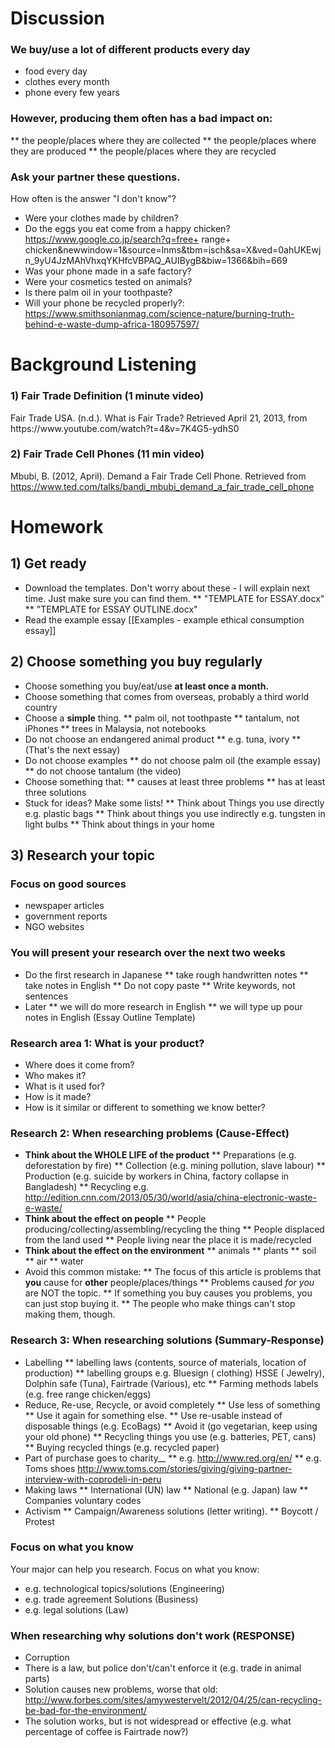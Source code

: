 # Discussion
### We buy/use a lot of different products every day
* food every day
* clothes every month
* phone every few years

### However, producing them often has a bad impact on:
** the people/places where they are collected
** the people/places where they are produced
** the people/places where they are recycled

### Ask your partner these questions.
How often is the answer "I don't know"?
* Were your clothes made by children?
* Do the eggs you eat come from a happy chicken? https://www.google.co.jp/search?q=free+ range+ chicken&newwindow=1&source=lnms&tbm=isch&sa=X&ved=0ahUKEwjn_9yU4JzMAhVhxqYKHfcVBPAQ_AUIBygB&biw=1366&bih=669
* Was your phone made in a safe factory?
* Were your cosmetics tested on animals?
* Is there palm oil in your toothpaste?
* Will your phone be recycled properly?: https://www.smithsonianmag.com/science-nature/burning-truth-behind-e-waste-dump-africa-180957597/

# Background Listening
### 1) Fair Trade Definition  (1 minute video)
<ref>
Fair Trade USA. (n.d.). What is Fair Trade? Retrieved April 21, 2013, from  https://www.youtube.com/watch?t=4&v=7K4G5-ydhS0 

### 2) Fair Trade Cell Phones (11 min video)
<ref>
Mbubi, B. (2012, April). Demand a Fair Trade Cell Phone. Retrieved from <a href = "https://www.ted.com/talks/bandi_mbubi_demand_a_fair_trade_cell_phone">https://www.ted.com/talks/bandi_mbubi_demand_a_fair_trade_cell_phone</a>
</ref>
 

# Homework 
## 1) Get ready
* Download the templates. Don't worry about these - I will explain next time. Just make sure you can find them.
** "TEMPLATE for ESSAY.docx"
** "TEMPLATE for ESSAY OUTLINE.docx"
* Read the example essay [[Examples - example ethical consumption essay]]

## 2) Choose something you buy regularly
* Choose something you buy/eat/use __at least once a month.__
* Choose something that comes from overseas, probably a third world country
* Choose a __simple__ thing.
** palm oil, not toothpaste
** tantalum, not iPhones
** trees in Malaysia, not notebooks
* Do not choose an endangered animal product 
** e.g. tuna, ivory
** (That's the next essay)
* Do not choose examples
** do not choose palm oil (the example essay)
** do not choose tantalum (the video)
* Choose something that:
** causes at least three problems
** has at least three solutions
* Stuck for ideas? Make some lists!
** Think about Things you use directly e.g. plastic bags
** Think about things you use indirectly e.g. tungsten in light bulbs
** Think about things in your home


## 3) Research your topic
### Focus on good sources
* newspaper articles
* government reports
* NGO websites

### You will present your research over the next two weeks
* Do the first research in Japanese
** take rough handwritten notes
** take notes in English
** Do not copy paste
** Write keywords, not sentences
* Later
** we will do more research in English
** we will type up pour notes in English (Essay Outline Template)


### Research area 1: What is your product?
* Where does it come from?
* Who makes it?
* What is it used for?
* How is it made?
* How is it similar or different to something we know better?

### Research 2: When researching problems (Cause-Effect)
*  __Think about the WHOLE LIFE of the product__
** Preparations (e.g. deforestation by fire)
** Collection (e.g. mining pollution, slave labour)
** Production (e.g. suicide by workers in China, factory collapse in Bangladesh)
** Recycling e.g. http://edition.cnn.com/2013/05/30/world/asia/china-electronic-waste-e-waste/
*  __Think about the effect on people__
** People producing/collecting/assembling/recycling the thing
** People displaced from the land used
** People living near the place it is made/recycled
*  __Think about the effect on the environment__
** animals
** plants
** soil
** air
** water
*  <red>Avoid this common mistake</red>:
** The focus of this article is problems that __you__ cause for __other__ people/places/things
** Problems caused _for you_ are NOT the topic. 
** If something you buy causes you problems, you can just stop buying it.
** The people who make things can't stop making them, though. 

### Research 3: When researching solutions (Summary-Response)
* Labelling
** labelling laws (contents, source of materials, location of production)
** labelling groups e.g. Bluesign ( clothing) HSSE ( Jewelry), Dolphin safe (Tuna), Fairtrade (Various), etc
** Farming methods labels (e.g. free range chicken/eggs)
* Reduce, Re-use, Recycle, or avoid completely
** Use less of something
** Use it again for something else.
** Use re-usable instead of disposable things (e.g. EcoBags)
** Avoid it (go vegetarian, keep using your old phone)
** Recycling things you use (e.g. batteries, PET, cans)
** Buying recycled things (e.g. recycled paper)
* Part of purchase goes to charity__
** e.g. http://www.red.org/en/
** e.g. Toms shoes http://www.toms.com/stories/giving/giving-partner-interview-with-coprodeli-in-peru
* Making laws
** International (UN) law
** National (e.g. Japan) law
** Companies voluntary codes
* Activism
** Campaign/Awareness solutions (letter writing).
** Boycott / Protest

### Focus on what you know
Your major can help you research. Focus on what you know:
* e.g. technological topics/solutions (Engineering)
* e.g. trade agreement Solutions (Business)
* e.g. legal solutions (Law)

### When researching why solutions don't work (RESPONSE)
* Corruption
* There is a law, but police don't/can't enforce it (e.g. trade in animal parts)
* Solution causes new problems, worse that old: http://www.forbes.com/sites/amywestervelt/2012/04/25/can-recycling-be-bad-for-the-environment/
* The solution works, but is not widespread or effective (e.g. what percentage of coffee is Fairtrade now?)


